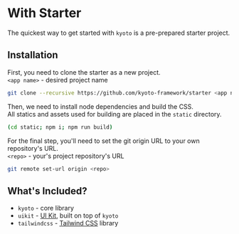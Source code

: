 # With Starter

The quickest way to get started with `kyoto` is a pre-prepared starter project.

## Installation

First, you need to clone the starter as a new project.  
`<app name>` - desired project name

```bash
git clone --recursive https://github.com/kyoto-framework/starter <app name>
```

Then, we need to install node dependencies and build the CSS.  
All statics and assets used for building are placed in the `static` directory.

```bash
(cd static; npm i; npm run build)
```

For the final step, you'll need to set the git origin URL to your own repository's URL.  
`<repo>` - your's project repository's URL

```bash
git remote set-url origin <repo>
```

## What's Included?

- `kyoto` - core library
- `uikit` - [UI Kit](https://github.com/kyoto-framework/uikit), built on top of `kyoto`
- `tailwindcss` - [Tailwind CSS](https://imgur.com/RN4YbvR.png) library

